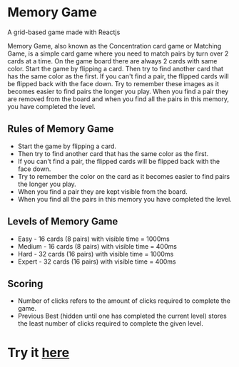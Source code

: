 # Memory Game
A grid-based game made with Reactjs 

Memory Game, also known as the Concentration card game or Matching Game, is a simple card game where you need to match pairs by turn over 2 cards at a time. On the game board there are always 2 cards with same color. Start the game by flipping a card. Then try to find another card that has the same color as the first. If you can't find a pair, the flipped cards will be flipped back with the face down. Try to remember these images as it becomes easier to find pairs the longer you play. When you find a pair they are removed from the board and when you find all the pairs in this memory, you have completed the level.


## Rules of Memory Game
- Start the game by flipping a card.
- Then try to find another card that has the same color as the first.
- If you can't find a pair, the flipped cards will be flipped back with the face down. 
- Try to remember the color on the card as it becomes easier to find pairs the longer you play.
- When you find a pair they are kept visible from the board.
- When you find all the pairs in this memory you have completed the level.

## Levels of Memory Game
- Easy - 16 cards (8 pairs) with visible time  = 1000ms
- Medium - 16 cards (8 pairs) with visible time  = 400ms
- Hard - 32 cards (16 pairs) with visible time = 1000ms
- Expert - 32 cards (16 pairs) with visible time  = 400ms

## Scoring 
- Number of clicks refers to the amount of clicks required to complete the game.
- Previous Best (hidden until one has completed the current level) stores the least number of clicks required to  complete the given level.

# Try it [here](https://0mesh.github.io/memory_game/)


